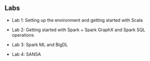 ## Labs

- Lab 1: Setting up the environment and getting started with Scala

- Lab 2: Getting started with Spark + Spark GraphX and Spark SQL operations

- Lab 3: Spark ML and BigDL

- Lab 4: SANSA